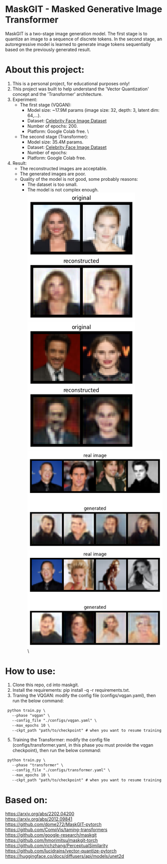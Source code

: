 # MaskGIT - Masked Generative Image Transformer
MaskGIT is a two-stage image generation model. The first stage is to quantize an image to a sequence of discrete tokens. In the second stage, an autoregressive model is learned to generate image tokens sequentially based on the previously generated result.
# About this project:
1. This is a personal project, for educational purposes only!
2. This project was built to help understand the 'Vector Quantization' concept and the 'Transformer' architecture.
3. Experiment:
     + The first stage (VQGAN):
          - Model size: ~17.9M params (image size: 32, depth: 3, latent dim: 64,...).
          - Dataset: [Celebrity Face Image Dataset](https://www.kaggle.com/datasets/vishesh1412/celebrity-face-image-dataset)
          - Number of epochs: 200.
          - Platform: Google Colab free. \
     + The second stage (Transformer):
          - Model size: 35.4M params.
          - Dataset: [Celebrity Face Image Dataset](https://www.kaggle.com/datasets/vishesh1412/celebrity-face-image-dataset)
          - Number of epochs:
          - Platform: Google Colab free.
4. Result:
   - The reconstructed images are acceptable.
   - The generated images are poor. 
   - Quality of the model is not good, some probably reasons:
     * The dataset is too small.
     * The model is not complex enough. \
     ![image](results/recontruction_images/test_on_epoch_199.png) \
     ![image](results/recontruction_images/validate_on_epoch_199.png) \
     ![image](results/generated_images/validate_on_epoch_320.png) \
     ![image](results/generated_images/validate_on_epoch_340.png) \
     
# How to use:
1. Clone this repo, cd into maskgit.
2. Install the requirements: pip install -q -r requirements.txt.
3. Traning the VQGAN: modify the config file (configs/vqgan.yaml), then run the below command:
```
 python train.py \
   --phase "vqgan" \
   --config_file "./configs/vqgan.yaml" \
   --max_epochs 10 \
   --ckpt_path "path/to/checkpoint" # when you want to resume training
```
5. Training the Transformer: modify the config file (configs/transformer.yaml, in this phase you must provide the vqgan checkpoint), then run the below command:
```
 python train.py \
   --phase "transformer" \
   --config_file "./configs/transformer.yaml" \
   --max_epochs 10 \
   --ckpt_path "path/to/checkpoint" # when you want to resume training
```
# Based on:
  https://arxiv.org/abs/2202.04200 \
  https://arxiv.org/abs/2012.09841 \
  https://github.com/dome272/MaskGIT-pytorch \
  https://github.com/CompVis/taming-transformers \
  https://github.com/google-research/maskgit \
  https://github.com/hmorimitsu/maskgit-torch \
  https://github.com/richzhang/PerceptualSimilarity \
  https://github.com/lucidrains/vector-quantize-pytorch \
  https://huggingface.co/docs/diffusers/api/models/unet2d

